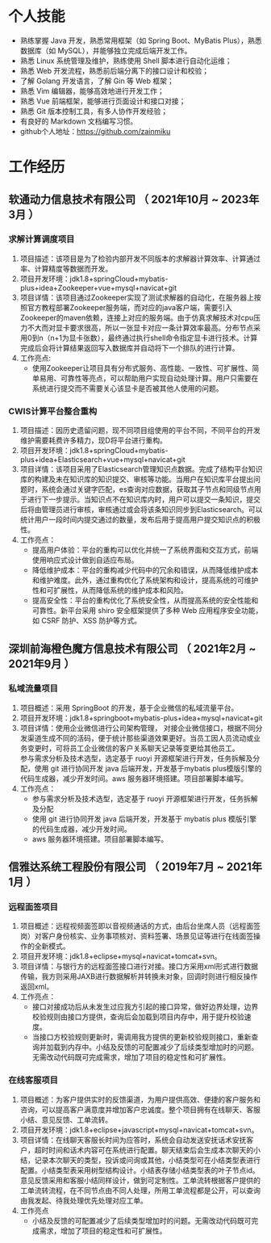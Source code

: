 # 个人技能
  - 熟练掌握 Java 开发，熟悉常用框架（如 Spring Boot、MyBatis Plus），熟悉数据库（如 MySQL），并能够独立完成后端开发工作。
  - 熟悉 Linux 系统管理及维护，熟练使用 Shell 脚本进行自动化运维；
  - 熟悉 Web 开发流程，熟悉前后端分离下的接口设计和校验；
  - 了解 Golang 开发语言，了解 Gin 等 Web 框架；
  - 熟悉 Vim 编辑器，能够高效地进行开发工作；
  - 熟悉 Vue 前端框架，能够进行页面设计和接口对接；
  - 熟悉 Git 版本控制工具，有多人协作开发经验；
  - 有良好的 Markdown 文档编写习惯。
  - github个人地址：https://github.com/zainmiku


# 工作经历
## 软通动力信息技术有限公司 （ 2021年10月 ~ 2023年3月 ）

### 求解计算调度项目 

1. 项目描述：该项目是为了检验内部开发不同版本的求解器计算效率、计算通过率、计算精度等数据而开发。  
2. 项目开发环境：jdk1.8+springCloud+mybatis-plus+idea+Zookeeper+vue+mysql+navicat+git
3. 项目详情：该项目通过Zookeeper实现了测试求解器的自动化，在服务器上按照官方教程部署Zookeeper服务端，而对应的java客户端，需要引入Zookeeper的maven依赖，连接上对应的服务端。由于仿真求解技术对cpu压力不大而对显卡要求很高，所以一张显卡对应一条计算效率最高。分布节点采用0到n（n+1为显卡张数），最终通过执行shell命令指定显卡进行技术。计算完成后会将计算结果返回写入数据库并自动将下一个排队的进行计算。
4. 工作亮点:
    - 使用Zookeeper让项目具有分布式服务、高性能、一致性、可扩展性、简单易用、可靠性等亮点，可以帮助用户实现自动处理计算。用户只需要在系统进行提交而不需要关心该显卡是否被其他人使用的问题。

### CWIS计算平台整合重构
1. 项目描述：因历史遗留问题，现不同项目组使用的平台不同，不同平台的开发维护需要耗费许多精力，现D将平台进行重构。
2. 项目开发环境：jdk1.8+springCloud+mybatis-plus+idea+Elasticsearch+vue+mysql+navicat+git
3. 项目详情：该项目采用了Elasticsearch管理知识点数据。完成了结构平台知识库的构建及未在知识库的知识提交、审核等功能。当用户在知识库平台提出问题时，系统会通过关键字匹配，es查询对应数据，获取其子节点和同级节点用于进行下一步提示。当知识点不在知识库内时，用户可以提交一条知识，提交后将由管理员进行审核，审核通过或会将该条知识同步到Elasticsearch。可以统计用户一段时间内提交通过的数量，发布后用于提高用户提交知识点的积极性。
4. 工作亮点：  
    - 提高用户体验：平台的重构可以优化并统一了系统界面和交互方式，前端使用响应式设计做到自适应布局。
    - 降低维护成本：平台的重构减少代码中的冗余和错误，从而降低维护成本和维护难度。此外，通过重构优化了系统架构和设计，提高系统的可维护性和可扩展性，从而降低系统的维护成本和风险。
    - 提高安全性：平台的重构优化了系统安全性，从而提高系统的安全性能和可靠性。新平台采用 shiro 安全框架提供了多种 Web 应用程序安全功能，如 CSRF 防护、XSS 防护等方式。


## 深圳前海橙色魔方信息技术有限公司 （ 2021年2月 ~ 2021年9月 ）

### 私域流量项目   
1. 项目概述：采用 SpringBoot 的开发，基于企业微信的私域流量平台。  
2. 项目开发环境：jdk1.8+springboot+mybatis-plus+idea+mysql+navicat+git  
3. 项目详情：使用企业微信进行公司架构管理， 对接企业微信接口，根据不同分发渠道生成不同的活码，便于统计那些渠道效果更好。当员工因人员流动或业务变更时，可将员工企业微信的客户关系聊天记录等变更给其他员工。  
参与需求分析及技术选型，选定基于 ruoyi  开源框架进行开发，任务拆解及分配，使用 git 进行协同开发 java 后端开发，开发基于mybatis plus模版引擎的代码生成器，减少开发时间。aws  服务器环境搭建。项目部署脚本编写。
4. 工作亮点：  
    - 参与需求分析及技术选型，选定基于 ruoyi 开源框架进行开发，任务拆解及分配
    - 使用 git 进行协同开发 java 后端开发，开发基于 mybatis plus 模版引擎的代码生成器，减少开发时间。
    - aws 服务器环境搭建。项目部署脚本编写。

 
## 信雅达系统工程股份有限公司 （ 2019年7月 ~ 2021年1月 ）

### 远程面签项目 
1. 项目概述：远程视频面签即以音视频通话的方式，由后台坐席人员（远程面签岗）对客户身份核实、业务事项核对、资料签署、场景见证等进行在线面签操作的全新模式。  
2. 项目开发环境：jdk1.8+eclipse+mysql+navicat+tomcat+svn。  
3. 项目详情：与银行方的远程面签接口进行对接。接口方采用xml形式进行数据传输，我方则采用JAXB进行数据解析并转换未对象，回调时则进行相反操作返回xml。
4. 工作亮点：  
    - 接口对接成功后从未发生过应我方引起的接口异常，做好边界处理，边界校验规则由接口方提供，查询后会加载到项目内存中，用于提升校验速度。
    - 当接口方校验规则更新时，需调用我方提供的更新校验规则接口，重新查询并加载到内存中。小结及反馈的可配置减少了后续类型增加时的问题。无需改动代码既可完成需求，增加了项目的稳定性和可扩展性。


### 在线客服项目
1. 项目概述：为客户提供实时的反馈渠道，为用户提供高效、便捷的客户服务和咨询，可以提高客户满意度并增加客户忠诚度。整个项目拥有在线聊天、客服小结、意见反馈、工单流转。  
2. 项目开发环境：jdk1.8+eclipse+javascript+mysql+navicat+tomcat+svn。  
3. 项目详情：在线聊天客服长时间为应答时，系统会自动发送安抚话术安抚客户，超时时间和话术内容可在系统进行配置。聊天结束后会生成本次聊天的小结，记录本次聊天的类型，投诉或问询或其他，小结类型可在小结类型表进行配置。小结类型表采用树型结构设计。小结表存储小结类型表的叶子节点id。意见反馈采用和客服小结同样设计，做到可定制性。工单流转根据客户提供的工单流转流程，在不同节点由不同人处理，所用工单流程都是公开，可以查询由我发起、待我处理优先处理对应工单。
4. 工作亮点
    - 小结及反馈的可配置减少了后续类型增加时的问题。无需改动代码既可完成需求，增加了项目的稳定性和可扩展性。


